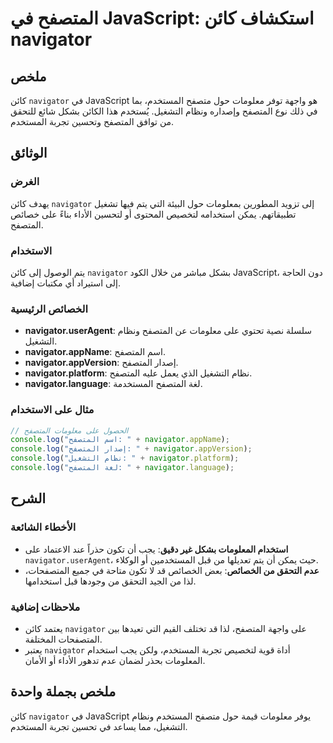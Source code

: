 <!--
Meta Description: # المتصفح في JavaScript: استكشاف كائن navigator ## ملخص كائن `navigator` في JavaScript هو واجهة توفر معلومات حول متصفح المستخدم، بما في ذلك نوع المتصف...
Meta Keywords: navigator, المتصفح, كائن, على, javascript
-->

# المتصفح في JavaScript: استكشاف كائن navigator

## ملخص
كائن `navigator` في JavaScript هو واجهة توفر معلومات حول متصفح المستخدم، بما في ذلك نوع المتصفح وإصداره ونظام التشغيل. يُستخدم هذا الكائن بشكل شائع للتحقق من توافق المتصفح وتحسين تجربة المستخدم.

## الوثائق
### الغرض
يهدف كائن `navigator` إلى تزويد المطورين بمعلومات حول البيئة التي يتم فيها تشغيل تطبيقاتهم. يمكن استخدامه لتخصيص المحتوى أو لتحسين الأداء بناءً على خصائص المتصفح.

### الاستخدام
يتم الوصول إلى كائن `navigator` بشكل مباشر من خلال الكود JavaScript، دون الحاجة إلى استيراد أي مكتبات إضافية. 

### الخصائص الرئيسية
- **navigator.userAgent**: سلسلة نصية تحتوي على معلومات عن المتصفح ونظام التشغيل.
- **navigator.appName**: اسم المتصفح.
- **navigator.appVersion**: إصدار المتصفح.
- **navigator.platform**: نظام التشغيل الذي يعمل عليه المتصفح.
- **navigator.language**: لغة المتصفح المستخدمة.

### مثال على الاستخدام
```javascript
// الحصول على معلومات المتصفح
console.log("اسم المتصفح: " + navigator.appName);
console.log("إصدار المتصفح: " + navigator.appVersion);
console.log("نظام التشغيل: " + navigator.platform);
console.log("لغة المتصفح: " + navigator.language);
```

## الشرح
### الأخطاء الشائعة
- **استخدام المعلومات بشكل غير دقيق**: يجب أن تكون حذراً عند الاعتماد على `navigator.userAgent`، حيث يمكن أن يتم تعديلها من قبل المستخدمين أو الوكلاء.
- **عدم التحقق من الخصائص**: بعض الخصائص قد لا تكون متاحة في جميع المتصفحات، لذا من الجيد التحقق من وجودها قبل استخدامها.

### ملاحظات إضافية
- يعتمد كائن `navigator` على واجهة المتصفح، لذا قد تختلف القيم التي تعيدها بين المتصفحات المختلفة.
- يعتبر `navigator` أداة قوية لتخصيص تجربة المستخدم، ولكن يجب استخدام المعلومات بحذر لضمان عدم تدهور الأداء أو الأمان.

## ملخص بجملة واحدة
كائن `navigator` في JavaScript يوفر معلومات قيمة حول متصفح المستخدم ونظام التشغيل، مما يساعد في تحسين تجربة المستخدم.
